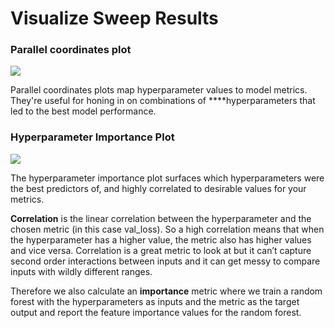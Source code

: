 # Visualize Sweep Results

### Parallel coordinates plot

![](https://paper-attachments.dropbox.com/s_194708415DEC35F74A7691FF6810D3B14703D1EFE1672ED29000BA98171242A5_1578695138341_image.png)

Parallel coordinates plots map hyperparameter values to model metrics. They're useful for honing in on combinations of ****hyperparameters that led to the best model performance.

### Hyperparameter Importance Plot

![](https://paper-attachments.dropbox.com/s_194708415DEC35F74A7691FF6810D3B14703D1EFE1672ED29000BA98171242A5_1578695757573_image.png)

The hyperparameter importance plot surfaces which hyperparameters were the best predictors of, and highly correlated to desirable values for your metrics.

**Correlation** is the linear correlation between the hyperparameter and the chosen metric \(in this case val\_loss\). So a high correlation means that when the hyperparameter has a higher value, the metric also has higher values and vice versa.  Correlation is a great metric to look at but it can’t capture second order interactions between inputs and it can get messy to compare inputs with wildly different ranges.  

Therefore we also calculate an **importance** metric where we train a random forest with the hyperparameters as inputs and the metric as the target output and report the feature importance values for the random forest.

